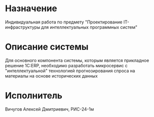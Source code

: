 # Назначение
Индивидуальная работа по предмету "Проектирование IT-инфраструктуры для интеллектуальных программных систем"
# Описание системы
Для основного компонента системы, которым является прикладное решение 1С:ERP, необходимо разработать микросервис с "интеллектуальной" технологией прогнозирования спроса на материалы на основе исторических данных
# Исполнитель
Вичугов Алексей Дмитриевич, РИС-24-1м
